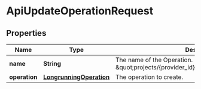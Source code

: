 
# ApiUpdateOperationRequest

## Properties
Name | Type | Description | Notes
------------ | ------------- | ------------- | -------------
**name** | **String** | The name of the Operation. Should be of the form \&quot;projects/{provider_id}/operations/{operation_id}\&quot;. |  [optional]
**operation** | [**LongrunningOperation**](LongrunningOperation.md) | The operation to create. |  [optional]



